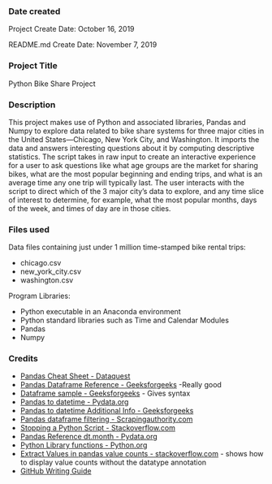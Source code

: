 ### Date created
Project Create Date: October 16, 2019

README.md Create Date: November 7, 2019

### Project Title
Python Bike Share Project

### Description
This project makes use of Python and associated libraries, Pandas and Numpy to explore data
related to bike share systems for three major cities in the United States—Chicago, New York City,
and Washington. It imports the data and answers interesting questions about it by computing
descriptive statistics. The script takes in raw input to create an interactive experience for
a user to ask questions like what age groups are the market for sharing bikes, what are the
most popular beginning and ending trips, and what is an average time any one trip will
typically last.  The user interacts with the script to direct which of the 3 major city’s data
to explore, and any time slice of interest to determine, for example, what the most popular months,
days of the week, and times of day are in those cities.

### Files used
Data files containing just under 1 million time-stamped bike rental trips:

- chicago.csv
- new_york_city.csv
- washington.csv

Program Libraries:

- Python executable in an Anaconda environment
- Python standard libraries such as Time and Calendar Modules
- Pandas
- Numpy

### Credits
- [Pandas Cheat Sheet - Dataquest](https://www.dataquest.io/blog/pandas-cheat-sheet/)
- [Pandas Dataframe Reference - Geeksforgeeks](https://www.geeksforgeeks.org/python-pandas-dataframe/) -Really good
- [Dataframe sample - Geeksforgeeks](https://www.geeksforgeeks.org/python-pandas-dataframe-sample/) - Gives syntax
- [Pandas to datetime - Pydata.org](https://pandas.pydata.org/pandas-docs/stable/reference/api/pandas.to_datetime.html)
- [Pandas to datetime Additional Info - Geeksforgeeks](https://www.geeksforgeeks.org/python-pandas-to_datetime/)
- [Pandas dataframe filtering - Scrapingauthority.com](http://scrapingauthority.com/pandas-dataframe-filtering/)
- [Stopping a Python Script - Stackoverflow.com](https://stackoverflow.com/questions/19782075/how-to-stop-terminate-a-python-script-from-running/34029481)
- [Pandas Reference dt.month - Pydata.org](https://pandas.pydata.org/pandas-docs/stable/reference/api/pandas.Series.dt.month_name.html)
- [Python Library functions - Python.org](https://docs.python.org/3/library/functions.html)
- [Extract Values in pandas value counts - stackoverflow.com](https://stackoverflow.com/questions/35523635/extract-values-in-pandas-value-counts/35523820) - shows how to display value counts without the datatype annotation
- [GitHub Writing Guide](https://help.github.com/en/github/writing-on-github/getting-started-with-writing-and-formatting-on-github)
